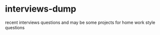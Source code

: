 # interviews-dump
recent interviews questions and may be some projects for home work style questions
